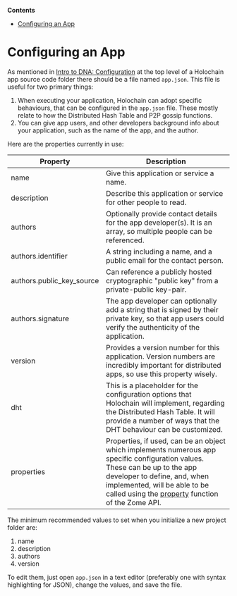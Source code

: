 <!-- START doctoc generated TOC please keep comment here to allow auto update -->
<!-- DON'T EDIT THIS SECTION, INSTEAD RE-RUN doctoc TO UPDATE -->
**Contents**

- [Configuring an App](#configuring-an-app)

<!-- END doctoc generated TOC please keep comment here to allow auto update -->

# Configuring an App

As mentioned in [Intro to DNA: Configuration](./intro_to_dna_config.md) at the top level of a Holochain app source code folder there should be a file named `app.json`. This file is useful for two primary things:

1. When executing your application, Holochain can adopt specific behaviours, that can be configured in the `app.json` file. These mostly relate to how the Distributed Hash Table and P2P gossip functions.
2. You can give app users, and other developers background info about your application, such as the name of the app, and the author.

Here are the properties currently in use:

| Property                  | Description                                                                                                                                                                                                                                          |
|---------------------------|------------------------------------------------------------------------------------------------------------------------------------------------------------------------------------------------------------------------------------------------------|
| name                      | Give this application or service a name.                                                                                                                                                                                                             |
| description               | Describe this application or service for other people to read.                                                                                                                                                                                       |
| authors                   | Optionally provide contact details for the app developer(s). It is an array, so multiple people can be referenced.                                                                                                                                   |
| authors.identifier        | A string including a name, and a public email for the contact person.                                                                                                                                                                                |
| authors.public_key_source | Can reference a publicly hosted cryptographic "public key" from a private-public key-pair.                                                                                                                                                           |
| authors.signature         | The app developer can optionally add a string that is signed by their private key, so that app users could verify the authenticity of the application.                                                                                               |
| version                   | Provides a version number for this application. Version numbers are incredibly important for distributed apps, so use this property wisely.                                                                                                          |
| dht                       | This is a placeholder for the configuration options that Holochain will implement, regarding the Distributed Hash Table. It will provide a number of ways that the DHT behaviour can be customized.                                                  |
| properties                | Properties, if used, can be an object which implements numerous app specific configuration values. These can be up to the app developer to define, and, when implemented, will be able to be called using the [property]() function of the Zome API. |

The minimum recommended values to set when you initialize a new project folder are:

1. name
2. description
3. authors
4. version

To edit them, just open `app.json` in a text editor (preferably one with syntax highlighting for JSON), change the values, and save the file.
